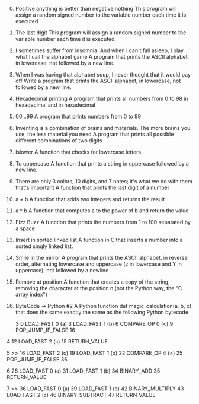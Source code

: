 0. Positive anything is better than negative nothing
This program will assign a random signed number to the variable number each time it is executed.

1. The last digit
This program will assign a random signed number to the variable number each time it is executed.

2. I sometimes suffer from insomnia. And when I can't fall asleep, I play what I call the alphabet game
A program that prints the ASCII alphabet, in lowercase, not followed by a new line.

3. When I was having that alphabet soup, I never thought that it would pay off
Write a program that prints the ASCII alphabet, in lowercase, not followed by a new line.

4. Hexadecimal printing
A program that prints all numbers from 0 to 98 in hexadecimal and in hexadecimal

5. 00...99
A program that prints numbers from 0 to 99

6. Inventing is a combination of brains and materials. The more brains you use, the less material you need
A program that prints all possible different combinations of two digits

7. islower
A function that checks for lowercase letters

8. To uppercase
A function that prints a string in uppercase followed by a new line.

9. There are only 3 colors, 10 digits, and 7 notes; it's what we do with them that's important
A function that prints the last digit of a number

10. a + b
A function that adds two integers and returns the result

11. a ^ b
A function that computes a to the power of b and return the value

12. Fizz Buzz
A function that prints the numbers from 1 to 100 separated by a space

13. Insert in sorted linked list
A function in C that inserts a number into a sorted singly linked list.


14. Smile in the mirror
A program that prints the ASCII alphabet, in reverse order, alternating lowercase and uppercase (z in lowercase and Y in uppercase), not followed by a newline

15. Remove at position
A function that creates a copy of the string, removing the character at the position n (not the Python way, the "C array index")

16. ByteCode -> Python #2
A Python function def magic_calculation(a, b, c): that does the same exactly the same as the following Python bytecode



	 3           0 LOAD_FAST                0 (a)
              3 LOAD_FAST                1 (b)
              6 COMPARE_OP               0 (<)
              9 POP_JUMP_IF_FALSE       16

  4          12 LOAD_FAST                2 (c)
             15 RETURN_VALUE

  5     >>   16 LOAD_FAST                2 (c)
             19 LOAD_FAST                1 (b)
             22 COMPARE_OP               4 (>)
             25 POP_JUMP_IF_FALSE       36

  6          28 LOAD_FAST                0 (a)
             31 LOAD_FAST                1 (b)
             34 BINARY_ADD
             35 RETURN_VALUE

  7     >>   36 LOAD_FAST                0 (a)
             39 LOAD_FAST                1 (b)
             42 BINARY_MULTIPLY
             43 LOAD_FAST                2 (c)
             46 BINARY_SUBTRACT
             47 RETURN_VALUE
